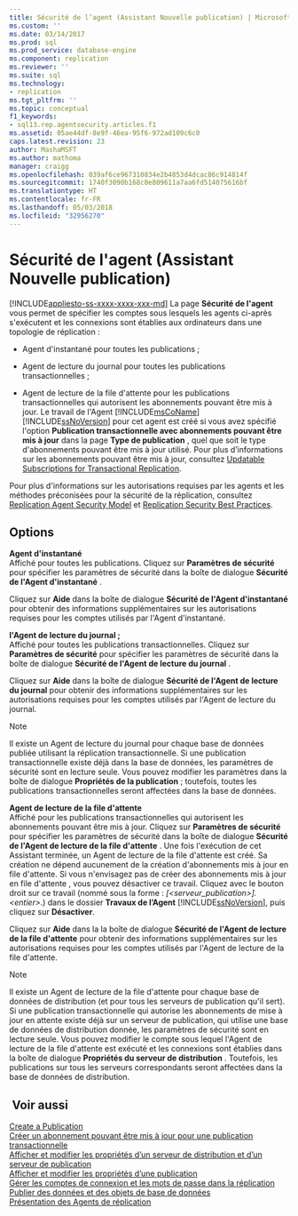 ```yaml
---
title: Sécurité de l’agent (Assistant Nouvelle publication) | Microsoft Docs
ms.custom: ''
ms.date: 03/14/2017
ms.prod: sql
ms.prod_service: database-engine
ms.component: replication
ms.reviewer: ''
ms.suite: sql
ms.technology:
- replication
ms.tgt_pltfrm: ''
ms.topic: conceptual
f1_keywords:
- sql13.rep.agentsecurity.articles.f1
ms.assetid: 05ae44df-8e9f-46ea-95f6-972ad109c6c0
caps.latest.revision: 23
author: MashaMSFT
ms.author: mathoma
manager: craigg
ms.openlocfilehash: 039af6ce967310834e2b4853d4dcac86c914814f
ms.sourcegitcommit: 1740f3090b168c0e809611a7aa6fd514075616bf
ms.translationtype: HT
ms.contentlocale: fr-FR
ms.lasthandoff: 05/03/2018
ms.locfileid: "32956270"
---
```

# <a name="agent-security-new-publication-wizard"></a>Sécurité de l'agent (Assistant Nouvelle publication)
[!INCLUDE[appliesto-ss-xxxx-xxxx-xxx-md](../../includes/appliesto-ss-xxxx-xxxx-xxx-md.md)]
  La page **Sécurité de l'agent** vous permet de spécifier les comptes sous lesquels les agents ci-après s'exécutent et les connexions sont établies aux ordinateurs dans une topologie de réplication :  
  
-   Agent d'instantané pour toutes les publications ;  
  
-   Agent de lecture du journal pour toutes les publications transactionnelles ;  
  
-   Agent de lecture de la file d'attente pour les publications transactionnelles qui autorisent les abonnements pouvant être mis à jour. Le travail de l'Agent [!INCLUDE[msCoName](../../includes/msconame-md.md)] [!INCLUDE[ssNoVersion](../../includes/ssnoversion-md.md)] pour cet agent est créé si vous avez spécifié l'option **Publication transactionnelle avec abonnements pouvant être mis à jour** dans la page **Type de publication** , quel que soit le type d'abonnements pouvant être mis à jour utilisé. Pour plus d’informations sur les abonnements pouvant être mis à jour, consultez [Updatable Subscriptions for Transactional Replication](../../relational-databases/replication/transactional/updatable-subscriptions-for-transactional-replication.md).  
  
 Pour plus d'informations sur les autorisations requises par les agents et les méthodes préconisées pour la sécurité de la réplication, consultez [Replication Agent Security Model](../../relational-databases/replication/security/replication-agent-security-model.md) et [Replication Security Best Practices](../../relational-databases/replication/security/replication-security-best-practices.md).  
  
## <a name="options"></a>Options  
 **Agent d'instantané**  
 Affiché pour toutes les publications. Cliquez sur **Paramètres de sécurité** pour spécifier les paramètres de sécurité dans la boîte de dialogue **Sécurité de l'Agent d'instantané** .  
  
 Cliquez sur **Aide** dans la boîte de dialogue **Sécurité de l'Agent d'instantané** pour obtenir des informations supplémentaires sur les autorisations requises pour les comptes utilisés par l'Agent d'instantané.  
  
 **l'Agent de lecture du journal ;**  
 Affiché pour toutes les publications transactionnelles. Cliquez sur **Paramètres de sécurité** pour spécifier les paramètres de sécurité dans la boîte de dialogue **Sécurité de l'Agent de lecture du journal** .  
  
 Cliquez sur **Aide** dans la boîte de dialogue **Sécurité de l'Agent de lecture du journal** pour obtenir des informations supplémentaires sur les autorisations requises pour les comptes utilisés par l'Agent de lecture du journal.  
  
> [!NOTE]  
>  Il existe un Agent de lecture du journal pour chaque base de données publiée utilisant la réplication transactionnelle. Si une publication transactionnelle existe déjà dans la base de données, les paramètres de sécurité sont en lecture seule. Vous pouvez modifier les paramètres dans la boîte de dialogue **Propriétés de la publication** ; toutefois, toutes les publications transactionnelles seront affectées dans la base de données.  
  
 **Agent de lecture de la file d'attente**  
 Affiché pour les publications transactionnelles qui autorisent les abonnements pouvant être mis à jour. Cliquez sur **Paramètres de sécurité** pour spécifier les paramètres de sécurité dans la boîte de dialogue **Sécurité de l'Agent de lecture de la file d'attente** . Une fois l'exécution de cet Assistant terminée, un Agent de lecture de la file d'attente est créé. Sa création ne dépend aucunement de la création d'abonnements mis à jour en file d'attente. Si vous n'envisagez pas de créer des abonnements mis à jour en file d'attente , vous pouvez désactiver ce travail. Cliquez avec le bouton droit sur ce travail (nommé sous la forme : *[\<serveur_publication>].\<entier>*.) dans le dossier **Travaux de l’Agent** [!INCLUDE[ssNoVersion](../../includes/ssnoversion-md.md)], puis cliquez sur **Désactiver**.  
  
 Cliquez sur **Aide** dans la la boîte de dialogue **Sécurité de l'Agent de lecture de la file d'attente** pour obtenir des informations supplémentaires sur les autorisations requises pour les comptes utilisés par l'Agent de lecture de la file d'attente.  
  
> [!NOTE]  
>  Il existe un Agent de lecture de la file d'attente pour chaque base de données de distribution (et pour tous les serveurs de publication qu'il sert). Si une publication transactionnelle qui autorise les abonnements de mise à jour en attente existe déjà sur un serveur de publication, qui utilise une base de données de distribution donnée, les paramètres de sécurité sont en lecture seule. Vous pouvez modifier le compte sous lequel l'Agent de lecture de la file d'attente est exécuté et les connexions sont établies dans la boîte de dialogue **Propriétés du serveur de distribution** . Toutefois, les publications sur tous les serveurs correspondants seront affectées dans la base de données de distribution.  
  
## <a name="see-also"></a> Voir aussi  
 [Create a Publication](../../relational-databases/replication/publish/create-a-publication.md)   
 [Créer un abonnement pouvant être mis à jour pour une publication transactionnelle](publish/create-updatable-subscription-to-transactional-publication.md)   
 [Afficher et modifier les propriétés d’un serveur de distribution et d’un serveur de publication](../../relational-databases/replication/view-and-modify-distributor-and-publisher-properties.md)   
 [Afficher et modifier les propriétés d’une publication](../../relational-databases/replication/publish/view-and-modify-publication-properties.md)   
 [Gérer les comptes de connexion et les mots de passe dans la réplication](../../relational-databases/replication/security/manage-logins-and-passwords-in-replication.md)   
 [Publier des données et des objets de base de données](../../relational-databases/replication/publish/publish-data-and-database-objects.md)   
 [Présentation des Agents de réplication](../../relational-databases/replication/agents/replication-agents-overview.md)  
  
  
